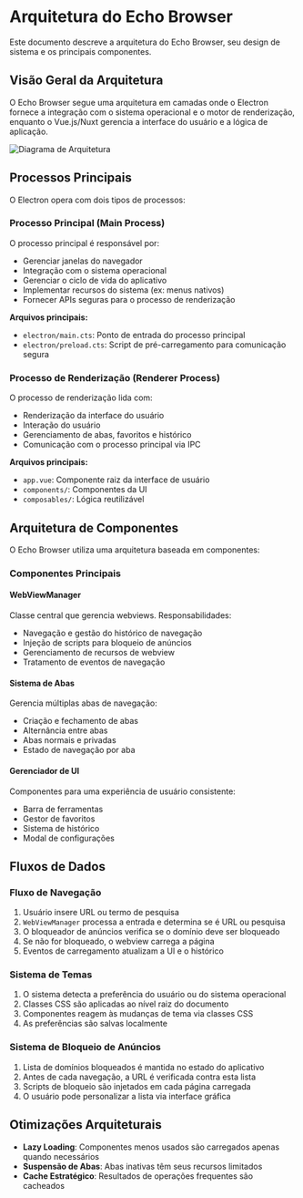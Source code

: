 # Arquitetura do Echo Browser

Este documento descreve a arquitetura do Echo Browser, seu design de sistema e os principais componentes.

## Visão Geral da Arquitetura

O Echo Browser segue uma arquitetura em camadas onde o Electron fornece a integração com o sistema operacional e o motor de renderização, enquanto o Vue.js/Nuxt gerencia a interface do usuário e a lógica de aplicação.

![Diagrama de Arquitetura](../assets/images/architecture.png)

## Processos Principais

O Electron opera com dois tipos de processos:

### Processo Principal (Main Process)

O processo principal é responsável por:

- Gerenciar janelas do navegador
- Integração com o sistema operacional
- Gerenciar o ciclo de vida do aplicativo
- Implementar recursos do sistema (ex: menus nativos)
- Fornecer APIs seguras para o processo de renderização

**Arquivos principais:**

- `electron/main.cts`: Ponto de entrada do processo principal
- `electron/preload.cts`: Script de pré-carregamento para comunicação segura

### Processo de Renderização (Renderer Process)

O processo de renderização lida com:

- Renderização da interface do usuário
- Interação do usuário
- Gerenciamento de abas, favoritos e histórico
- Comunicação com o processo principal via IPC

**Arquivos principais:**

- `app.vue`: Componente raiz da interface de usuário
- `components/`: Componentes da UI
- `composables/`: Lógica reutilizável

## Arquitetura de Componentes

O Echo Browser utiliza uma arquitetura baseada em componentes:

### Componentes Principais

#### WebViewManager

Classe central que gerencia webviews. Responsabilidades:

- Navegação e gestão do histórico de navegação
- Injeção de scripts para bloqueio de anúncios
- Gerenciamento de recursos de webview
- Tratamento de eventos de navegação

#### Sistema de Abas

Gerencia múltiplas abas de navegação:

- Criação e fechamento de abas
- Alternância entre abas
- Abas normais e privadas
- Estado de navegação por aba

#### Gerenciador de UI

Componentes para uma experiência de usuário consistente:

- Barra de ferramentas
- Gestor de favoritos
- Sistema de histórico
- Modal de configurações

## Fluxos de Dados

### Fluxo de Navegação

1. Usuário insere URL ou termo de pesquisa
2. `WebViewManager` processa a entrada e determina se é URL ou pesquisa
3. O bloqueador de anúncios verifica se o domínio deve ser bloqueado
4. Se não for bloqueado, o webview carrega a página
5. Eventos de carregamento atualizam a UI e o histórico

### Sistema de Temas

1. O sistema detecta a preferência do usuário ou do sistema operacional
2. Classes CSS são aplicadas ao nível raiz do documento
3. Componentes reagem às mudanças de tema via classes CSS
4. As preferências são salvas localmente

### Sistema de Bloqueio de Anúncios

1. Lista de domínios bloqueados é mantida no estado do aplicativo
2. Antes de cada navegação, a URL é verificada contra esta lista
3. Scripts de bloqueio são injetados em cada página carregada
4. O usuário pode personalizar a lista via interface gráfica

## Otimizações Arquiteturais

- **Lazy Loading**: Componentes menos usados são carregados apenas quando necessários
- **Suspensão de Abas**: Abas inativas têm seus recursos limitados
- **Cache Estratégico**: Resultados de operações frequentes são cacheados
